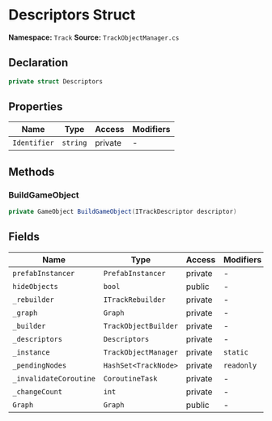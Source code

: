 # Descriptors Struct

**Namespace:** `Track`
**Source:** `TrackObjectManager.cs`

## Declaration

```csharp
private struct Descriptors
```

## Properties

| Name | Type | Access | Modifiers |
|------|------|--------|-----------|
| `Identifier` | `string` | private | - |

## Methods

### BuildGameObject

```csharp
private GameObject BuildGameObject(ITrackDescriptor descriptor)
```

## Fields

| Name | Type | Access | Modifiers |
|------|------|--------|-----------|
| `prefabInstancer` | `PrefabInstancer` | private | - |
| `hideObjects` | `bool` | public | - |
| `_rebuilder` | `ITrackRebuilder` | private | - |
| `_graph` | `Graph` | private | - |
| `_builder` | `TrackObjectBuilder` | private | - |
| `_descriptors` | `Descriptors` | private | - |
| `_instance` | `TrackObjectManager` | private | `static` |
| `_pendingNodes` | `HashSet<TrackNode>` | private | `readonly` |
| `_invalidateCoroutine` | `CoroutineTask` | private | - |
| `_changeCount` | `int` | private | - |
| `Graph` | `Graph` | public | - |

